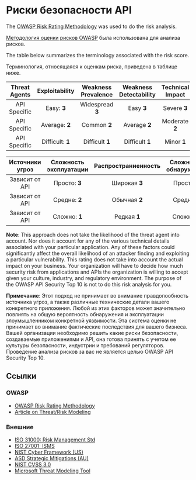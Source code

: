 Риски безопасности API
==================

The [OWASP Risk Rating Methodology][1] was used to do the risk analysis.

[Методология оценки рисков OWASP][1] была использована для анализа рисков.

The table below summarizes the terminology associated with the risk score.

Терминология, относящаяся к оценкам риска, приведена в таблице ниже.

| Threat Agents | Exploitability | Weakness Prevalence | Weakness Detectability | Technical Impact | Business Impacts |
| :-: | :-: | :-: | :-: | :-: | :-: |
| API Specific | Easy: **3** | Widespread **3** | Easy **3** | Severe **3** | Business Specific |
| API Specific | Average: **2** | Common **2** | Average **2** | Moderate **2** | Business Specific |
| API Specific | Difficult: **1** | Difficult **1** | Difficult **1** | Minor **1** | Business Specific |

| Источники угроз | Сложность эксплуатации | Распространненность | Сложность обнаружения | Технические последствия | Последствия для бизнеса |
| :-: | :-: | :-: | :-: | :-: | :-: |
| Зависит от API | Просто: **3** | Широкая **3** | Просто **3** | Тяжелые **3** | Зависит от бизнеса |
| Зависит от API | Средне: **2** | Обычная **2** | Средне **2** | Средние **2** | Зависит от бизнеса |
| Зависит от API | Сложно: **1** | Редкая **1** | Сложно **1** | Незначительные **1** | Зависит от бизнеса |

**Note**: This approach does not take the likelihood of the threat agent into
account. Nor does it account for any of the various technical details associated
with your particular application. Any of these factors could significantly
affect the overall likelihood of an attacker finding and exploiting a particular
vulnerability. This rating does not take into account the actual impact on your
business. Your organization will have to decide how much security risk from
applications and APIs the organization is willing to accept given your culture,
industry, and regulatory environment. The purpose of the OWASP API Security Top
10 is not to do this risk analysis for you.

**Примечание**: Этот подход не принимает во внимание правдопообность источника угроз, а также различные технические детали вашего конкретного приложения. Любой из этих факторов может значительно повлиять на общую вероятность обнаружения и эксплуатации злоумышленником конкретной уязвимости. Эта система оценки не принимает во внимание фактические последствия для вашего бизнеса. Вашей организации необходимо решить какие риски безопасности, создаваемые приложениями и API, она готова принять с учетом ее культуры безопасности, индустрии и требований регуляторов. Проведение анализа рисков за вас не является целью OWASP API Security Top 10.

## Ссылки

### OWASP

* [OWASP Risk Rating Methodology][1]
* [Article on Threat/Risk Modeling][2]

### Внешние

* [ISO 31000: Risk Management Std][3]
* [ISO 27001: ISMS][4]
* [NIST Cyber Framework (US)][5]
* [ASD Strategic Mitigations (AU)][6]
* [NIST CVSS 3.0][7]
* [Microsoft Threat Modeling Tool][8]

[1]: https://www.owasp.org/index.php/OWASP_Risk_Rating_Methodology
[2]: https://www.owasp.org/index.php/Threat_Risk_Modeling
[3]: https://www.iso.org/iso-31000-risk-management.html
[4]: https://www.iso.org/isoiec-27001-information-security.html
[5]: https://www.nist.gov/cyberframework
[6]: https://www.asd.gov.au/infosec/mitigationstrategies.htm
[7]: https://nvd.nist.gov/vuln-metrics/cvss/v3-calculator
[8]: https://www.microsoft.com/en-us/download/details.aspx?id=49168
